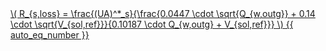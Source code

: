 <a href="/eco2_guide_center/1.%20ECO2%20Logic%20Guide/Hee1_Equation_List.html" class="equation-link" target="_blank" rel="noopener noreferrer">
  \( R_{s,loss} = \frac{(UA)^*_s}{\frac{0.0447 \cdot \sqrt{Q_{w,outg}} + 0.14 \cdot \sqrt{V_{sol,ref}}}{0.10187 \cdot Q_{w,outg} + V_{sol,ref}}} \) {{ auto_eq_number }}
</a>
